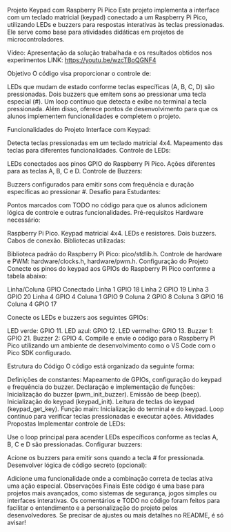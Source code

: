 Projeto Keypad com Raspberry Pi Pico
Este projeto implementa a interface com um teclado matricial (keypad) conectado a um Raspberry Pi Pico, utilizando LEDs e buzzers para respostas interativas às teclas pressionadas. Ele serve como base para atividades didáticas em projetos de microcontroladores.

Vídeo: Apresentação da solução trabalhada e os resultados obtidos nos experimentos
LINK: https://youtu.be/wzcTBoQGNF4

Objetivo
O código visa proporcionar o controle de:

LEDs que mudam de estado conforme teclas específicas (A, B, C, D) são pressionadas.
Dois buzzers que emitem sons ao pressionar uma tecla especial (#).
Um loop contínuo que detecta e exibe no terminal a tecla pressionada.
Além disso, oferece pontos de desenvolvimento para que os alunos implementem funcionalidades e completem o projeto.

Funcionalidades do Projeto
Interface com Keypad:

Detecta teclas pressionadas em um teclado matricial 4x4.
Mapeamento das teclas para diferentes funcionalidades.
Controle de LEDs:

LEDs conectados aos pinos GPIO do Raspberry Pi Pico.
Ações diferentes para as teclas A, B, C e D.
Controle de Buzzers:

Buzzers configurados para emitir sons com frequência e duração específicas ao pressionar #.
Desafio para Estudantes:

Pontos marcados com TODO no código para que os alunos adicionem lógica de controle e outras funcionalidades.
Pré-requisitos
Hardware necessário:

Raspberry Pi Pico.
Keypad matricial 4x4.
LEDs e resistores.
Dois buzzers.
Cabos de conexão.
Bibliotecas utilizadas:

Biblioteca padrão do Raspberry Pi Pico: pico/stdlib.h.
Controle de hardware e PWM: hardware/clocks.h, hardware/pwm.h.
Configuração do Projeto
Conecte os pinos do keypad aos GPIOs do Raspberry Pi Pico conforme a tabela abaixo:

Linha/Coluna	GPIO Conectado
Linha 1	GPIO 18
Linha 2	GPIO 19
Linha 3	GPIO 20
Linha 4	GPIO 4
Coluna 1	GPIO 9
Coluna 2	GPIO 8
Coluna 3	GPIO 16
Coluna 4	GPIO 17

Conecte os LEDs e buzzers aos seguintes GPIOs:

LED verde: GPIO 11.
LED azul: GPIO 12.
LED vermelho: GPIO 13.
Buzzer 1: GPIO 21.
Buzzer 2: GPIO 4.
Compile e envie o código para o Raspberry Pi Pico utilizando um ambiente de desenvolvimento como o VS Code com o Pico SDK configurado.

Estrutura do Código
O código está organizado da seguinte forma:

Definições de constantes: Mapeamento de GPIOs, configuração do keypad e frequência do buzzer.
Declaração e implementação de funções:
Inicialização do buzzer (pwm_init_buzzer).
Emissão de beep (beep).
Inicialização do keypad (keypad_init).
Leitura de teclas do keypad (keypad_get_key).
Função main:
Inicialização do terminal e do keypad.
Loop contínuo para verificar teclas pressionadas e executar ações.
Atividades Propostas
Implementar controle de LEDs:

Use o loop principal para acender LEDs específicos conforme as teclas A, B, C e D são pressionadas.
Configurar buzzers:

Acione os buzzers para emitir sons quando a tecla # for pressionada.
Desenvolver lógica de código secreto (opcional):

Adicione uma funcionalidade onde a combinação correta de teclas ativa uma ação especial.
Observações Finais
Este código é uma base para projetos mais avançados, como sistemas de segurança, jogos simples ou interfaces interativas.
Os comentários e TODO no código foram feitos para facilitar o entendimento e a personalização do projeto pelos desenvolvedores.
Se precisar de ajustes ou mais detalhes no README, é só avisar!
